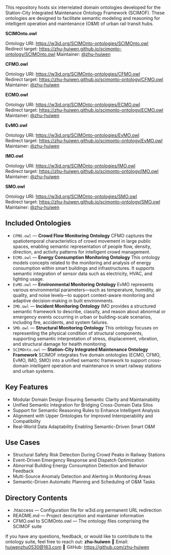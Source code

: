 This repository hosts six interrelated domain ontologies developed for the Station-City Integrated Maintenance Ontology Framework (SCIMOF). These ontologies are designed to facilitate semantic modeling and reasoning for intelligent operation and maintenance (O&M) of urban rail transit hubs.

**SCIMOnto.owl**

Ontology URI: https://w3id.org/SCIMOnto-ontologies/SCIMOnto.owl 
Redirect target: https://zhu-huiwen.github.io/scimonto-ontology/SCIMOnto.owl
Maintainer: [@zhu-huiwen](https://github.com/zhu-huiwen)

**CFMO.owl**

Ontology URI: https://w3id.org/SCIMOnto-ontologies/CFMO.owl  
Redirect target: https://zhu-huiwen.github.io/scimonto-ontology/CFMO.owl  
Maintainer: [@zhu-huiwen](https://github.com/zhu-huiwen)

**ECMO.owl**

Ontology URI: https://w3id.org/SCIMOnto-ontologies/ECMO.owl  
Redirect target: https://zhu-huiwen.github.io/scimonto-ontology/ECMO.owl  
Maintainer: [@zhu-huiwen](https://github.com/zhu-huiwen)

**EvMO.owl**

Ontology URI: https://w3id.org/SCIMOnto-ontologies/EvMO.owl  
Redirect target: https://zhu-huiwen.github.io/scimonto-ontology/EvMO.owl  
Maintainer: [@zhu-huiwen](https://github.com/zhu-huiwen)

**IMO.owl**

Ontology URI: https://w3id.org/SCIMOnto-ontologies/IMO.owl  
Redirect target: https://zhu-huiwen.github.io/scimonto-ontology/IMO.owl  
Maintainer: [@zhu-huiwen](https://github.com/zhu-huiwen)

**SMO.owl**

Ontology URI: https://w3id.org/SCIMOnto-ontologies/SMO.owl  
Redirect target: https://zhu-huiwen.github.io/scimonto-ontology/SMO.owl  
Maintainer: [@zhu-huiwen](https://github.com/zhu-huiwen)


## Included Ontologies
- `CFMO.owl` — **Crowd Flow Monitoring Ontology**
CFMO captures the spatiotemporal characteristics of crowd movement in large public spaces, enabling semantic representation of people flow, density, direction, and activity patterns for intelligent crowd management.  
- `ECMO.owl` — **Energy Consumption Monitoring Ontology**
This ontology models concepts related to the monitoring and analysis of energy consumption within smart buildings and infrastructures. It supports semantic integration of sensor data such as electricity, HVAC, and lighting usage.
- `EvMO.owl` — **Environmental Monitoring Ontology**
EvMO represents various environmental parameters—such as temperature, humidity, air quality, and noise levels—to support context-aware monitoring and adaptive decision-making in built environments.
- `IMO.owl` — **Incident Monitoring Ontology**
IMO provides a structured semantic framework to describe, classify, and reason about abnormal or emergency events occurring in urban or building-scale scenarios, including fire, accidents, and system failures.
- `SMO.owl` — **Structural Monitoring Ontology**
This ontology focuses on representing the physical condition of structural components, supporting semantic interpretation of stress, displacement, vibration, and structural damage for health monitoring.
- `SCIMOnto.owl` — **Station-City Integrated Maintenance Ontology Framework**
SCIMOF integrates five domain ontologies (ECMO, CFMO, EvMO, IMO, SMO) into a unified semantic framework to support cross-domain intelligent operation and maintenance in smart railway stations and urban systems.

## Key Features
- Modular Domain Design Ensuring Semantic Clarity and Maintainability
- Unified Semantic Integration for Bridging Cross-Domain Data Silos
- Support for Semantic Reasoning Rules to Enhance Intelligent Analysis
- Alignment with Upper Ontologies for Improved Interoperability and Compatibility
- Real-World Data Adaptability Enabling Semantic-Driven Smart O&M

## Use Cases
- Structural Safety Risk Detection During Crowd Peaks in Railway Stations
- Event-Driven Emergency Response and Dispatch Optimization
- Abnormal Building Energy Consumption Detection and Behavior Feedback
- Multi-Source Anomaly Detection and Alerting in Monitoring Areas
- Semantic-Driven Automatic Planning and Scheduling of O&M Tasks

## Directory Contents
- .htaccess — Configuration file for w3id.org permanent URL redirection
- README.md — Project description and maintainer information
- CFMO.owl to SCIMOnto.owl — The ontology files comprising the SCIMOF suite

If you have any questions, feedback, or would like to contribute to the ontology suite, feel free to reach out:
**zhu-huiwen**
📧 Email: huiwenzhu0530@163.com
🔗 GitHub: https://github.com/zhu-huiwen
